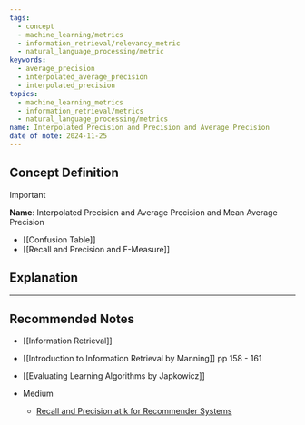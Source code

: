 ```yaml
---
tags:
  - concept
  - machine_learning/metrics
  - information_retrieval/relevancy_metric
  - natural_language_processing/metric
keywords:
  - average_precision
  - interpolated_average_precision
  - interpolated_precision
topics:
  - machine_learning_metrics
  - information_retrieval/metrics
  - natural_language_processing/metrics
name: Interpolated Precision and Precision and Average Precision
date of note: 2024-11-25
---
```

## Concept Definition

>[!important]
>**Name**: Interpolated Precision and Average Precision and Mean Average Precision



- [[Confusion Table]]
- [[Recall and Precision and F-Measure]]


## Explanation










-----------
##  Recommended Notes


- [[Information Retrieval]]

- [[Introduction to Information Retrieval by Manning]] pp 158 - 161
- [[Evaluating Learning Algorithms by Japkowicz]]

- Medium
	- [Recall and Precision at k for Recommender Systems](https://medium.com/@m_n_malaeb/recall-and-precision-at-k-for-recommender-systems-618483226c54)